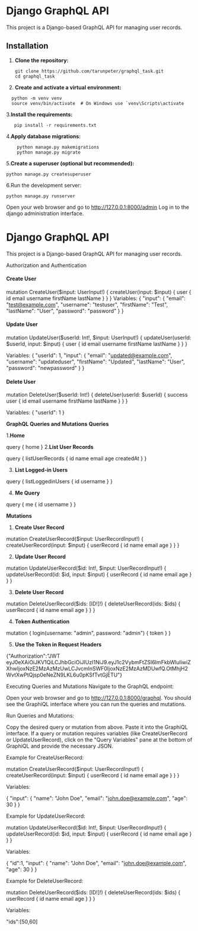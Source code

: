 # Django GraphQL API

This project is a Django-based GraphQL API for managing user records.

## Installation

1. **Clone the repository:**

   ```
   git clone https://github.com/tarunpeter/graphql_task.git
   cd graphql_task
   ```
2. **Create and activate a virtual environment:**
  ```
    python -m venv venv
    source venv/bin/activate  # On Windows use `venv\Scripts\activate
  ```

3.**Install the requirements:**
   ```
      pip install -r requirements.txt
   ```
4.**Apply database migrations:**
  ```
      python manage.py makemigrations
      python manage.py migrate
```

5.**Create a superuser (optional but recommended):**
```
python manage.py createsuperuser
```
6.Run the development server:
```
python manage.py runserver
```
Open your web browser and go to http://127.0.0.1:8000/admin
Log in to the django administration interface.


# Django GraphQL API

This project is a Django-based GraphQL API for managing user records.

Authorization and Authentication

#### Create User
mutation CreateUser($input: UserInput!) {
  createUser(input: $input) {
    user {
      id
      email
      username
      firstName
      lastName
    }
  }
}
Variables:
{
  "input": {
    "email": "test@example.com",
    "username": "testuser",
    "firstName": "Test",
    "lastName": "User",
    "password": "password"
  }
}

#### Update User
mutation UpdateUser($userId: Int!, $input: UserInput!) {
  updateUser(userId: $userId, input: $input) {
    user {
      id
      email
      username
      firstName
      lastName
    }
  }
}

Variables:
{
  "userId": 1,
  "input": {
    "email": "updated@example.com",
    "username": "updateduser",
    "firstName": "Updated",
    "lastName": "User",
    "password": "newpassword"
  }
}

#### Delete User
mutation DeleteUser($userId: Int!) {
  deleteUser(userId: $userId) {
    success
    user {
      id
      email
      username
      firstName
      lastName
    }
  }
}

Variables:
{
  "userId": 1
}

**GraphQL Queries and Mutations**
**Queries**

1.**Home**

query {
  home
}
2.**List User Records**

query {
  listUserRecords {
    id
    name
    email
    age
    createdAt
  }
}

3. **List Logged-in Users**

query {
  listLoggedinUsers {
    id
    username
  }
}

4. **Me Query**

query {
  me {
    id
    username
  }
}

**Mutations**

1. **Create User Record**

mutation CreateUserRecord($input: UserRecordInput!) {
  createUserRecord(input: $input) {
    userRecord {
      id
      name
      email
      age
    }
  }
}

2. **Update User Record**

mutation UpdateUserRecord($id: Int!, $input: UserRecordInput!) {
  updateUserRecord(id: $id, input: $input) {
    userRecord {
      id
      name
      email
      age
    }
  }
}

3. **Delete User Record**

mutation DeleteUserRecord($ids: [ID!]!) {
  deleteUserRecord(ids: $ids) {
    userRecord {
      id
      name
      email
      age
    }
  }
}

4. **Token Authentication**

mutation {
  login(username: "admin", password: "admin") {
    token
  }
}

5. **Use the Token in Request Headers**

{"Authorization":"JWT eyJ0eXAiOiJKV1QiLCJhbGciOiJIUzI1NiJ9.eyJ1c2VybmFtZSI6ImFkbWluIiwiZXhwIjoxNzE2MzAzMzUwLCJvcmlnSWF0IjoxNzE2MzAzMDUwfQ.OtMhjH2WvtXwPtQjsp0eNeZN9LKL6u0pKSfTvtGjETU"}

Executing Queries and Mutations
Navigate to the GraphQL endpoint:

Open your web browser and go to http://127.0.0.1:8000/graphql. You should see the GraphiQL interface where you can run the queries and mutations.

Run Queries and Mutations:

Copy the desired query or mutation from above.
Paste it into the GraphiQL interface.
If a query or mutation requires variables (like CreateUserRecord or UpdateUserRecord), click on the "Query Variables" pane at the bottom of GraphiQL and provide the necessary JSON.

Example for CreateUserRecord:


mutation CreateUserRecord($input: UserRecordInput!) {
  createUserRecord(input: $input) {
    userRecord {
      id
      name
      email
      age
    }
  }
}

Variables:

{
  "input": {
    "name": "John Doe",
    "email": "john.doe@example.com",
    "age": 30
  }
}

Example for UpdateUserRecord:

mutation UpdateUserRecord($id: Int!, $input: UserRecordInput!) {
  updateUserRecord(id: $id, input: $input) {
    userRecord {
      id
      name
      email
      age
    }
  }
}

Variables:

{
  "id":1,
  "input": {
    "name": "John Doe",
    "email": "john.doe@example.com",
    "age": 30
  }
}

Example for DeleteUserRecord:

mutation DeleteUserRecord($ids: [ID!]!) {
  deleteUserRecord(ids: $ids) {
    userRecord {
      id
      name
      email
      age
    }
  }
}

Variables:

  "ids":[50,60] 

